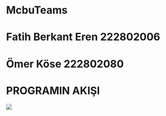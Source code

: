 # McbuTeams
# Fatih Berkant Eren 222802006
# Ömer Köse 222802080

#                       PROGRAMIN AKIŞI
 <img src="resim.jpg" width="auto">
